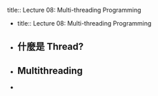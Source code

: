 title:: Lecture 08: Multi-threading Programming

- title:: Lecture 08: Multi-threading Programming
- ## 什麼是 Thread?
- ## Multithreading
-
